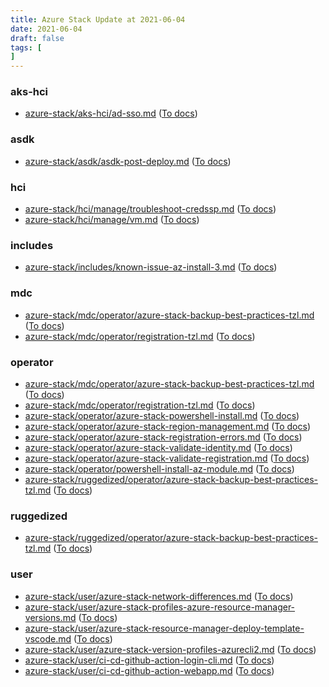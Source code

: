```yaml
---
title: Azure Stack Update at 2021-06-04
date: 2021-06-04
draft: false
tags: [
]
---
```


### aks-hci
- [azure-stack/aks-hci/ad-sso.md](https://github.com/MicrosoftDocs/azure-stack-docs/compare/cc109bf..688bdd0#diff-5e9e11f4b728ddf21be71cd17214069a53e0f86e86e102fbac474af0163bd72e) ([To docs](https://docs.microsoft.com/en-us/azure-stack/aks-hci/ad-sso?WT.mc_id=AZ-MVP-5003408))
    
### asdk
- [azure-stack/asdk/asdk-post-deploy.md](https://github.com/MicrosoftDocs/azure-stack-docs/compare/cc109bf..688bdd0#diff-b2ca6282891447b2714e289ac138011aab963e3339d3f7e38bec36f6bf083fa3) ([To docs](https://docs.microsoft.com/en-us/azure-stack/asdk/asdk-post-deploy?WT.mc_id=AZ-MVP-5003408))
    
### hci
- [azure-stack/hci/manage/troubleshoot-credssp.md](https://github.com/MicrosoftDocs/azure-stack-docs/compare/cc109bf..688bdd0#diff-426d7c1c0907e8338fc4a83f618ce6063cc5fc28194574e80797a5dc2802962a) ([To docs](https://docs.microsoft.com/en-us/azure-stack/hci/manage/troubleshoot-credssp?WT.mc_id=AZ-MVP-5003408))
- [azure-stack/hci/manage/vm.md](https://github.com/MicrosoftDocs/azure-stack-docs/compare/cc109bf..688bdd0#diff-45be5c5fe3d315eeb1409de04d83d45eaf7365fed36c8f1bd398f806efcd5319) ([To docs](https://docs.microsoft.com/en-us/azure-stack/hci/manage/vm?WT.mc_id=AZ-MVP-5003408))
    
### includes
- [azure-stack/includes/known-issue-az-install-3.md](https://github.com/MicrosoftDocs/azure-stack-docs/compare/cc109bf..688bdd0#diff-4a607d4794237e9c0606ae320464c0f624847808efa87763cead1df8807ddd95) ([To docs](https://docs.microsoft.com/en-us/azure-stack/includes/known-issue-az-install-3?WT.mc_id=AZ-MVP-5003408))
    
### mdc
- [azure-stack/mdc/operator/azure-stack-backup-best-practices-tzl.md](https://github.com/MicrosoftDocs/azure-stack-docs/compare/cc109bf..688bdd0#diff-2db9bc2a830c6ac97d8ade7107bfc774928ae33a9973e7e10d45ed5bf2e943b1) ([To docs](https://docs.microsoft.com/en-us/azure-stack/mdc/operator/azure-stack-backup-best-practices-tzl?WT.mc_id=AZ-MVP-5003408))
- [azure-stack/mdc/operator/registration-tzl.md](https://github.com/MicrosoftDocs/azure-stack-docs/compare/cc109bf..688bdd0#diff-86262a0b522ee807484e749c98dbbe6fb33410948c7931e13fcd265c84a2d5ee) ([To docs](https://docs.microsoft.com/en-us/azure-stack/mdc/operator/registration-tzl?WT.mc_id=AZ-MVP-5003408))
    
### operator
- [azure-stack/mdc/operator/azure-stack-backup-best-practices-tzl.md](https://github.com/MicrosoftDocs/azure-stack-docs/compare/cc109bf..688bdd0#diff-2db9bc2a830c6ac97d8ade7107bfc774928ae33a9973e7e10d45ed5bf2e943b1) ([To docs](https://docs.microsoft.com/en-us/azure-stack/mdc/operator/azure-stack-backup-best-practices-tzl?WT.mc_id=AZ-MVP-5003408))
- [azure-stack/mdc/operator/registration-tzl.md](https://github.com/MicrosoftDocs/azure-stack-docs/compare/cc109bf..688bdd0#diff-86262a0b522ee807484e749c98dbbe6fb33410948c7931e13fcd265c84a2d5ee) ([To docs](https://docs.microsoft.com/en-us/azure-stack/mdc/operator/registration-tzl?WT.mc_id=AZ-MVP-5003408))
- [azure-stack/operator/azure-stack-powershell-install.md](https://github.com/MicrosoftDocs/azure-stack-docs/compare/cc109bf..688bdd0#diff-e17f0e5be091f38798d1d7fc36d5e4fcf0cf696c815b15f6176becd28a87bbfb) ([To docs](https://docs.microsoft.com/en-us/azure-stack/operator/azure-stack-powershell-install?WT.mc_id=AZ-MVP-5003408))
- [azure-stack/operator/azure-stack-region-management.md](https://github.com/MicrosoftDocs/azure-stack-docs/compare/cc109bf..688bdd0#diff-7770e24bc933d6bb3b7430a2203926e073290eec5eedf3e58d53b7501748ffdb) ([To docs](https://docs.microsoft.com/en-us/azure-stack/operator/azure-stack-region-management?WT.mc_id=AZ-MVP-5003408))
- [azure-stack/operator/azure-stack-registration-errors.md](https://github.com/MicrosoftDocs/azure-stack-docs/compare/cc109bf..688bdd0#diff-4c606afcad1d4f9ee363e24cdfc295a0c64605da9a9954aebfda1aa3b255acbc) ([To docs](https://docs.microsoft.com/en-us/azure-stack/operator/azure-stack-registration-errors?WT.mc_id=AZ-MVP-5003408))
- [azure-stack/operator/azure-stack-validate-identity.md](https://github.com/MicrosoftDocs/azure-stack-docs/compare/cc109bf..688bdd0#diff-81bf12f263d09d3323613dde6462a200dc3ea1a59afdffc3171b579b7e3ad4df) ([To docs](https://docs.microsoft.com/en-us/azure-stack/operator/azure-stack-validate-identity?WT.mc_id=AZ-MVP-5003408))
- [azure-stack/operator/azure-stack-validate-registration.md](https://github.com/MicrosoftDocs/azure-stack-docs/compare/cc109bf..688bdd0#diff-1bf9b513092cfb3d263e274aea0753be8f6dd57dff5bd7f4af37d0dd21526152) ([To docs](https://docs.microsoft.com/en-us/azure-stack/operator/azure-stack-validate-registration?WT.mc_id=AZ-MVP-5003408))
- [azure-stack/operator/powershell-install-az-module.md](https://github.com/MicrosoftDocs/azure-stack-docs/compare/cc109bf..688bdd0#diff-30850e7d5f4d10e14e37ab1d18daa6f030b59777fa195d031c5297a98065c28a) ([To docs](https://docs.microsoft.com/en-us/azure-stack/operator/powershell-install-az-module?WT.mc_id=AZ-MVP-5003408))
- [azure-stack/ruggedized/operator/azure-stack-backup-best-practices-tzl.md](https://github.com/MicrosoftDocs/azure-stack-docs/compare/cc109bf..688bdd0#diff-0738a5816016e9c28b41a502bce9c4a3f6973ab0903baa99102c09e5f4eddb88) ([To docs](https://docs.microsoft.com/en-us/azure-stack/ruggedized/operator/azure-stack-backup-best-practices-tzl?WT.mc_id=AZ-MVP-5003408))
    
### ruggedized
- [azure-stack/ruggedized/operator/azure-stack-backup-best-practices-tzl.md](https://github.com/MicrosoftDocs/azure-stack-docs/compare/cc109bf..688bdd0#diff-0738a5816016e9c28b41a502bce9c4a3f6973ab0903baa99102c09e5f4eddb88) ([To docs](https://docs.microsoft.com/en-us/azure-stack/ruggedized/operator/azure-stack-backup-best-practices-tzl?WT.mc_id=AZ-MVP-5003408))
    
### user
- [azure-stack/user/azure-stack-network-differences.md](https://github.com/MicrosoftDocs/azure-stack-docs/compare/cc109bf..688bdd0#diff-b1283d2da47ca97a53e65b847372c59ccbdf27fdc4bb218024dbeeac4e62e857) ([To docs](https://docs.microsoft.com/en-us/azure-stack/user/azure-stack-network-differences?WT.mc_id=AZ-MVP-5003408))
- [azure-stack/user/azure-stack-profiles-azure-resource-manager-versions.md](https://github.com/MicrosoftDocs/azure-stack-docs/compare/cc109bf..688bdd0#diff-caf3bea9141bd91fc823b62896cf789bdcbf6a57d3b9056d612d23f9b78088f1) ([To docs](https://docs.microsoft.com/en-us/azure-stack/user/azure-stack-profiles-azure-resource-manager-versions?WT.mc_id=AZ-MVP-5003408))
- [azure-stack/user/azure-stack-resource-manager-deploy-template-vscode.md](https://github.com/MicrosoftDocs/azure-stack-docs/compare/cc109bf..688bdd0#diff-64ddd24874f9d4e379471135df7f8e8023176f6f0f65d2d415668cb690fbc27c) ([To docs](https://docs.microsoft.com/en-us/azure-stack/user/azure-stack-resource-manager-deploy-template-vscode?WT.mc_id=AZ-MVP-5003408))
- [azure-stack/user/azure-stack-version-profiles-azurecli2.md](https://github.com/MicrosoftDocs/azure-stack-docs/compare/cc109bf..688bdd0#diff-ee81394dca580c5ab45b1e9ad85b8c8ddde59cab42b28038a027acd21a4392fa) ([To docs](https://docs.microsoft.com/en-us/azure-stack/user/azure-stack-version-profiles-azurecli2?WT.mc_id=AZ-MVP-5003408))
- [azure-stack/user/ci-cd-github-action-login-cli.md](https://github.com/MicrosoftDocs/azure-stack-docs/compare/cc109bf..688bdd0#diff-714fe1b2b4300c8faf67800a0895ceabcf871c1774a7dfa33a8cf812b832f1cd) ([To docs](https://docs.microsoft.com/en-us/azure-stack/user/ci-cd-github-action-login-cli?WT.mc_id=AZ-MVP-5003408))
- [azure-stack/user/ci-cd-github-action-webapp.md](https://github.com/MicrosoftDocs/azure-stack-docs/compare/cc109bf..688bdd0#diff-5dd3935f7c707a13ce895c0cb8fdcb23006b8eed5e82407fabee1c9e1d16d735) ([To docs](https://docs.microsoft.com/en-us/azure-stack/user/ci-cd-github-action-webapp?WT.mc_id=AZ-MVP-5003408))
    
